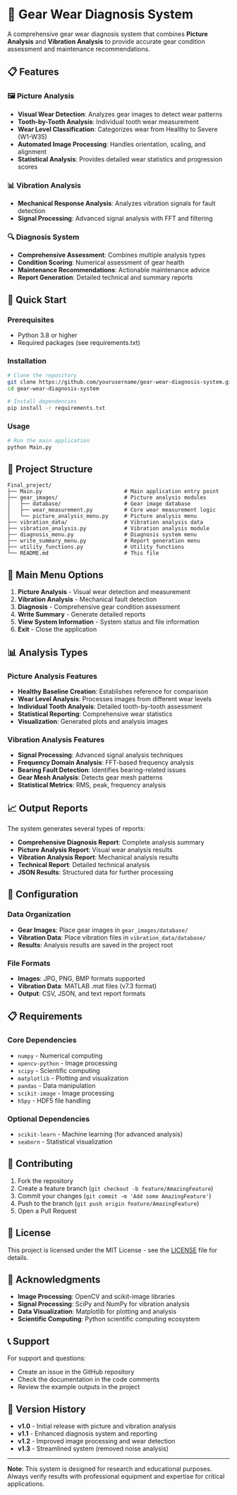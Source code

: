 # 🔧 Gear Wear Diagnosis System

A comprehensive gear wear diagnosis system that combines **Picture Analysis** and **Vibration Analysis** to provide accurate gear condition assessment and maintenance recommendations.

## 📋 Features

### 🖼️ Picture Analysis
- **Visual Wear Detection**: Analyzes gear images to detect wear patterns
- **Tooth-by-Tooth Analysis**: Individual tooth wear measurement
- **Wear Level Classification**: Categorizes wear from Healthy to Severe (W1-W35)
- **Automated Image Processing**: Handles orientation, scaling, and alignment
- **Statistical Analysis**: Provides detailed wear statistics and progression scores

### 📊 Vibration Analysis
- **Mechanical Response Analysis**: Analyzes vibration signals for fault detection
- **Signal Processing**: Advanced signal analysis with FFT and filtering

### 🔍 Diagnosis System
- **Comprehensive Assessment**: Combines multiple analysis types
- **Condition Scoring**: Numerical assessment of gear health
- **Maintenance Recommendations**: Actionable maintenance advice
- **Report Generation**: Detailed technical and summary reports

## 🚀 Quick Start

### Prerequisites
- Python 3.8 or higher
- Required packages (see requirements.txt)

### Installation
```bash
# Clone the repository
git clone https://github.com/yourusername/gear-wear-diagnosis-system.git
cd gear-wear-diagnosis-system

# Install dependencies
pip install -r requirements.txt
```

### Usage
```bash
# Run the main application
python Main.py
```

## 📁 Project Structure

```
Final_project/
├── Main.py                          # Main application entry point
├── gear_images/                     # Picture analysis modules
│   ├── database/                    # Gear image database
│   ├── wear_measurement.py          # Core wear measurement logic
│   └── picture_analysis_menu.py     # Picture analysis menu
├── vibration_data/                  # Vibration analysis data
├── vibration_analysis.py            # Vibration analysis module
├── diagnosis_menu.py                # Diagnosis system menu
├── write_summary_menu.py            # Report generation menu
├── utility_functions.py             # Utility functions
└── README.md                        # This file
```

## 🎯 Main Menu Options

1. **Picture Analysis** - Visual wear detection and measurement
2. **Vibration Analysis** - Mechanical fault detection
3. **Diagnosis** - Comprehensive gear condition assessment
4. **Write Summary** - Generate detailed reports
5. **View System Information** - System status and file information
6. **Exit** - Close the application

## 📊 Analysis Types

### Picture Analysis Features
- **Healthy Baseline Creation**: Establishes reference for comparison
- **Wear Level Analysis**: Processes images from different wear levels
- **Individual Tooth Analysis**: Detailed tooth-by-tooth assessment
- **Statistical Reporting**: Comprehensive wear statistics
- **Visualization**: Generated plots and analysis images

### Vibration Analysis Features
- **Signal Processing**: Advanced signal analysis techniques
- **Frequency Domain Analysis**: FFT-based frequency analysis
- **Bearing Fault Detection**: Identifies bearing-related issues
- **Gear Mesh Analysis**: Detects gear mesh patterns
- **Statistical Metrics**: RMS, peak, frequency analysis

## 📈 Output Reports

The system generates several types of reports:

- **Comprehensive Diagnosis Report**: Complete analysis summary
- **Picture Analysis Report**: Visual wear analysis results
- **Vibration Analysis Report**: Mechanical analysis results
- **Technical Report**: Detailed technical analysis
- **JSON Results**: Structured data for further processing

## 🔧 Configuration

### Data Organization
- **Gear Images**: Place gear images in `gear_images/database/`
- **Vibration Data**: Place vibration files in `vibration_data/database/`
- **Results**: Analysis results are saved in the project root

### File Formats
- **Images**: JPG, PNG, BMP formats supported
- **Vibration Data**: MATLAB .mat files (v7.3 format)
- **Output**: CSV, JSON, and text report formats

## 📋 Requirements

### Core Dependencies
- `numpy` - Numerical computing
- `opencv-python` - Image processing
- `scipy` - Scientific computing
- `matplotlib` - Plotting and visualization
- `pandas` - Data manipulation
- `scikit-image` - Image processing
- `h5py` - HDF5 file handling

### Optional Dependencies
- `scikit-learn` - Machine learning (for advanced analysis)
- `seaborn` - Statistical visualization

## 🤝 Contributing

1. Fork the repository
2. Create a feature branch (`git checkout -b feature/AmazingFeature`)
3. Commit your changes (`git commit -m 'Add some AmazingFeature'`)
4. Push to the branch (`git push origin feature/AmazingFeature`)
5. Open a Pull Request

## 📝 License

This project is licensed under the MIT License - see the [LICENSE](LICENSE) file for details.

## 🙏 Acknowledgments

- **Image Processing**: OpenCV and scikit-image libraries
- **Signal Processing**: SciPy and NumPy for vibration analysis
- **Data Visualization**: Matplotlib for plotting and analysis
- **Scientific Computing**: Python scientific computing ecosystem

## 📞 Support

For support and questions:
- Create an issue in the GitHub repository
- Check the documentation in the code comments
- Review the example outputs in the project

## 🔄 Version History

- **v1.0** - Initial release with picture and vibration analysis
- **v1.1** - Enhanced diagnosis system and reporting
- **v1.2** - Improved image processing and wear detection
- **v1.3** - Streamlined system (removed noise analysis)

---

**Note**: This system is designed for research and educational purposes. Always verify results with professional equipment and expertise for critical applications. 